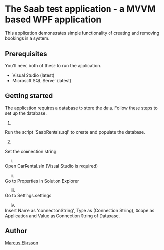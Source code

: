 # The Saab test application - a MVVM based WPF application 
This application demonstrates simple functionality of creating and removing bookings in a system.

## Prerequisites
You'll need both of these to run the application.
- Visual Studio (latest)
- Microsoft SQL Server (latest)

## Getting started
The application requires a database to store the data. Follow these steps to set up the database.

1.
Run the script 'SaabRentals.sql' to create and populate the database.

2.
Set the connection string

&ensp;&ensp;  i.        
  Open CarRental.sln (Visual Studio is required)

&ensp;&ensp;  ii.      
  Go to Properties in Solution Explorer

&ensp;&ensp;  iii.     
  Go to Settings.settings

&ensp;&ensp;  iv.    
  Insert Name as 'connectionString', Type as (Connection String), Scope as Application and Value as Connection String of Database.
  
  ## **Author**

[Marcus Eliasson](https://www.linkedin.com/in/marcus-eliasson-sj%C3%B6stedt-03113b152/)
